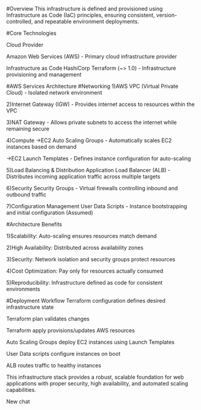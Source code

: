 #Overview
This infrastructure is defined and provisioned using Infrastructure as Code (IaC) principles, ensuring consistent, version-controlled, and repeatable environment deployments.

#Core Technologies

Cloud Provider

Amazon Web Services (AWS) - Primary cloud infrastructure provider

Infrastructure as Code
HashiCorp Terraform (~> 1.0) - Infrastructure provisioning and management

#AWS Services Architecture
#Networking
1)AWS VPC (Virtual Private Cloud) - Isolated network environment

2)Internet Gateway (IGW) - Provides internet access to resources within the VPC

3)NAT Gateway - Allows private subnets to access the internet while remaining secure

4)Compute
->EC2 Auto Scaling Groups - Automatically scales EC2 instances based on demand

->EC2 Launch Templates - Defines instance configuration for auto-scaling

5)Load Balancing & Distribution
Application Load Balancer (ALB) - Distributes incoming application traffic across multiple targets

6)Security
Security Groups - Virtual firewalls controlling inbound and outbound traffic

7)Configuration Management
User Data Scripts - Instance bootstrapping and initial configuration (Assumed)

#Architecture Benefits

1)Scalability: Auto-scaling ensures resources match demand

2)High Availability: Distributed across availability zones

3)Security: Network isolation and security groups protect resources

4)Cost Optimization: Pay only for resources actually consumed

5)Reproducibility: Infrastructure defined as code for consistent environments

#Deployment Workflow
Terraform configuration defines desired infrastructure state

Terraform plan validates changes

Terraform apply provisions/updates AWS resources

Auto Scaling Groups deploy EC2 instances using Launch Templates

User Data scripts configure instances on boot

ALB routes traffic to healthy instances

This infrastructure stack provides a robust, scalable foundation for web applications with proper security, high availability, and automated scaling capabilities.

New chat
